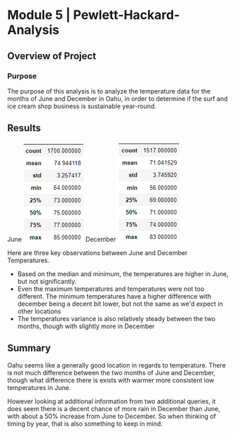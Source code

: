 # Module 5 |  Pewlett-Hackard-Analysis
## Overview of Project
### Purpose
The purpose of this analysis is to analyze the temperature data for the months of June and December in Oahu, in order to determine if the surf and ice cream shop business is sustainable year-round.

## Results
June
![enter image description here](https://raw.githubusercontent.com/Andres-T-Hernandez/Surfs_Up/main/Resources/june.png)
December
![enter image description here](https://raw.githubusercontent.com/Andres-T-Hernandez/Surfs_Up/main/Resources/december.png)

Here are three key observations between June and December Temperatures.

 - Based on the median and minimum, the temperatures are higher in June, but not significantly.
 - Even the maximum temperatures and temperatures were not too different.  The minimum temperatures have a higher difference with december being a decent bit lower, but not the same as we'd expect in other locations
 - The temperatures variance is also relatively steady between the two months, though with slightly more in December

## Summary
Oahu seems like a generally good location in regards to temperature.  There is not much difference between the two months of June and December, though what difference there is exists with warmer more consistent low temperatures in June.

However looking at additional information from two additional queries, it does seem there is a decent chance of more rain in December than June, with about a 50% increase from June to December.  So when thinking of timing by year, that is also something to keep in mind.